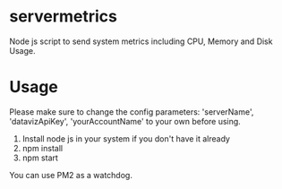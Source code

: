 # servermetrics
Node js script to send system metrics including CPU, Memory and Disk Usage.

# Usage
Please make sure to change the config parameters: 'serverName', 'datavizApiKey', 'yourAccountName' to your own before using.

1. Install node js in your system if you don't have it already
2. npm install
3. npm start

You can use PM2 as a watchdog.
